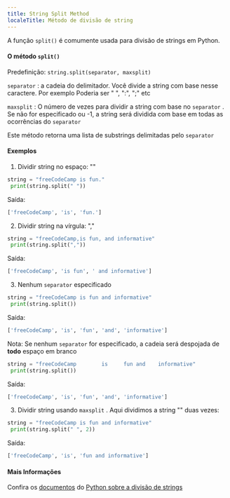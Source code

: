 ```yaml
---
title: String Split Method
localeTitle: Método de divisão de string
---
```

A função `split()` é comumente usada para divisão de strings em Python.

#### O método `split()`

Predefinição: `string.split(separator, maxsplit)`

`separator` : a cadeia do delimitador. Você divide a string com base nesse caractere. Por exemplo Poderia ser " ", ":", ";" etc

`maxsplit` : O número de vezes para dividir a string com base no `separator` . Se não for especificado ou -1, a string será dividida com base em todas as ocorrências do `separator`

Este método retorna uma lista de substrings delimitadas pelo `separator`

#### Exemplos

1) Dividir string no espaço: ""

```python
string = "freeCodeCamp is fun." 
 print(string.split(" ")) 
```

Saída:

```python
['freeCodeCamp', 'is', 'fun.'] 
```

2) Dividir string na vírgula: ","

```python
string = "freeCodeCamp,is fun, and informative" 
 print(string.split(",")) 
```

Saída:

```python
['freeCodeCamp', 'is fun', ' and informative'] 
```

3) Nenhum `separator` especificado

```python
string = "freeCodeCamp is fun and informative" 
 print(string.split()) 
```

Saída:

```python
['freeCodeCamp', 'is', 'fun', 'and', 'informative'] 
```

Nota: Se nenhum `separator` for especificado, a cadeia será despojada de **todo** espaço em branco

```python
string = "freeCodeCamp        is     fun and    informative" 
 print(string.split()) 
```

Saída:

```python
['freeCodeCamp', 'is', 'fun', 'and', 'informative'] 
```

3) Dividir string usando `maxsplit` . Aqui dividimos a string "" duas vezes:

```python
string = "freeCodeCamp is fun and informative" 
 print(string.split(" ", 2)) 
```

Saída:

```python
['freeCodeCamp', 'is', 'fun and informative'] 
```

#### Mais Informações

Confira os [documentos](https://docs.python.org/2/library/stdtypes.html#str.split) do [Python sobre a divisão de strings](https://docs.python.org/2/library/stdtypes.html#str.split)